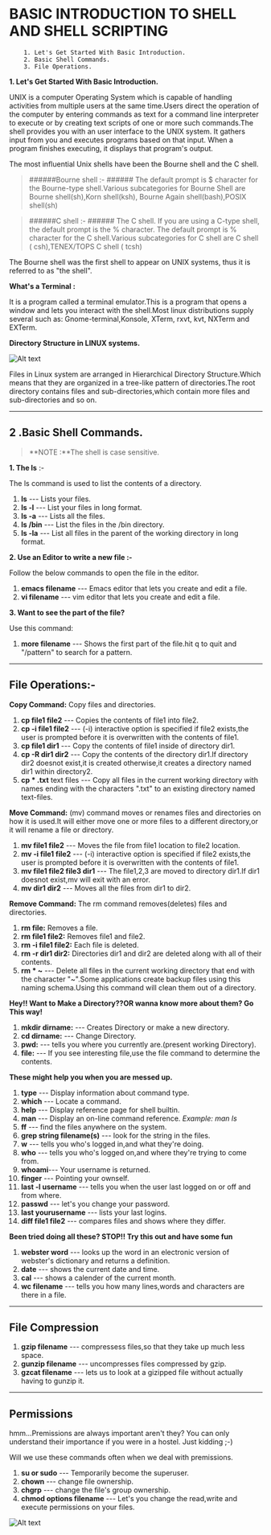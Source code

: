            
          
  BASIC INTRODUCTION TO SHELL AND SHELL SCRIPTING
===============================================================

  

		1. Let's Get Started With Basic Introduction.
		2. Basic Shell Commands.
		3. File Operations.
		



**1. Let's Get Started With Basic Introduction.**

UNIX is a computer Operating System which is capable of handling activities from multiple users at the same time.Users direct the operation of the computer by entering commands as text for a command line interpreter to execute or by creating text scripts of one or more such commands.The shell provides you with an  user interface to the UNIX system. It gathers input from you and executes programs based on that input. When a program finishes executing, it displays that program's output. 

The most influential Unix shells have been the Bourne shell and the C shell.
>######Bourne shell :- ######
>The default prompt is $ character for the Bourne-type shell.Various subcategories for Bourne Shell are Bourne shell(sh),Korn shell(ksh),
Bourne Again shell(bash),POSIX shell(sh)

>######C shell :- ######
>The C shell. If you are using a C-type shell, the default prompt is the % character.
>The default prompt is % character for the C shell.Various subcategories for 
C shell are C shell ( csh),TENEX/TOPS C shell ( tcsh)

The Bourne shell was the first shell to appear on UNIX systems, thus it is referred to as "the shell".


**What's a Terminal :**

It is a program called a terminal emulator.This is a program that opens a window and lets you interact with the shell.Most linux distributions supply several such as: Gnome-terminal,Konsole, XTerm, rxvt, kvt, NXTerm and EXTerm.


**Directory Structure in LINUX systems.**

![Alt text](http://fsl.fmrib.ox.ac.uk/fslcourse/unix_intro/tree.gif)

Files in Linux system are arranged in Hierarchical Directory Structure.Which means that they are organized in a tree-like pattern of directories.The root directory contains files and sub-directories,which contain more files and sub-directories and so on. 

-------------------

**2 .Basic Shell Commands.**
--

>**NOTE :**The shell is case sensitive.

**1. The ls** :-

The ls command is used to list the contents of a directory.

1. **ls** --- Lists your files.
2. **ls -l** --- List your files in long format.
3. **ls -a** --- Lists all the files.
4. **ls /bin** --- List the files in the /bin directory.
5. **ls -la** --- List all files in the parent of the working directory in long format.

**2. Use an Editor to write a new file :-**

Follow the below commands to open the file in the editor.

1. **emacs filename** --- Emacs editor that lets you create and edit a file.
2. **vi filename** --- vim editor that lets you create and edit a file.

**3. Want to see the part of the file?**

Use this command:

1. **more filename** --- Shows the first part of the file.hit q to quit and 
"/pattern" to search for a pattern.

----------


**File Operations:-**
---

**Copy Command:** Copy files and directories.


1. **cp file1 file2** --- Copies the contents of file1 into file2.
2. **cp -i file1 file2** --- (-i) interactive option is specified if file2 exists,the user is prompted before it is overwritten with the contents of file1.
3. **cp file1 dir1** --- Copy the contents of file1 inside of directory dir1.
4. **cp -R dir1 dir2** --- Copy the contents of the directory dir1.If directory dir2 doesnot exist,it is created otherwise,it creates a directory named dir1 within directory2.
5. **cp * .txt**   text files --- Copy all files in the current working directory with names ending with the characters ".txt" to an existing directory named text-files.

**Move Command:** (mv) command moves or renames files and directories on how it is used.It will either move one or more files to a different directory,or it will rename a file or directory.

1. **mv file1 file2** --- Moves the file from file1 location to file2 location.
2. **mv -i file1 file2** --- (-i) interactive option is specified if file2 exists,the user is prompted before it is overwritten with the contents of file1.
3. **mv file1 file2 file3 dir1** --- The file1,2,3 are moved to directory dir1.If dir1 doesnot exist,mv will exit with an error.
4. **mv dir1 dir2** --- Moves all the files from dir1 to dir2.


**Remove Command:** The rm command removes(deletes) files and directories.

1. **rm file:** Removes a file.
2. **rm file1 file2:** Removes file1 and file2.
3. **rm -i file1 file2:** Each file is deleted.
4. **rm -r dir1 dir2:** Directories dir1 and dir2 are deleted along with all of their contents.
5. **rm * ~** --- Delete all files in the current working directory that end with the character "~".Some applications create backup files using this naming schema.Using this command will clean them out of a directory.

**Hey!! Want to Make a Directory??OR wanna know more about them? Go This way!**

1. **mkdir dirname:** --- Creates Directory or make a new directory.
2. **cd dirname:** --- Change Directory.
3. **pwd:** --- tells you where you currently are.(present working Directory).
4. **file:** --- If you see interesting file,use the file command to determine the contents.

**These might help you when you are messed up.**

1. **type** --- Display information about command type.
2. **which** --- Locate a command.
3. **help** --- Display reference page for shell builtin.
4. **man** --- Display an on-line command reference.
   *Example:  man ls*
5. **ff** --- find the files anywhere on the system.
6. **grep string filename(s)** --- look for the string in the files.
7. **w** --- tells you who's logged in,and what they're doing.
8. **who** --- tells you who's logged on,and where they're trying to come from.
9. **whoami**--- Your username is returned.
10. **finger** --- Pointing your ownself.
11. **last -l username** --- tells you when the user last logged on or off and from where.
12. **passwd** --- let's you change your password.
13. **last yourusername** --- lists your last logins.
14. **diff file1 file2** --- compares files and shows where they differ.
 
**Been tried doing all these? STOP!! Try this out and have some fun**

1. **webster word** --- looks up the word in an electronic version of webster's dictionary and returns a definition.
2.  **date** --- shows the current date and time.
3.  **cal** --- shows a calender of the current month.
4.  **wc filename** --- tells you how many lines,words and characters are there in a file.

-----------
**File Compression**
---------------------

1. **gzip filename** --- compressess files,so that they take up much less space.
2. **gunzip filename** --- uncompresses files compressed by gzip.
3. **gzcat filename** --- lets us to look at a gizipped file without actually having to gunzip it.

----------

**Permissions**
-----------------------
hmm...Premissions are always important aren't they? You can only understand their importance if you were in a hostel. Just kidding ;-)

Will we use these commands often when we deal with premissions.

1. **su or sudo** --- Temporarily become the superuser.
2. **chown** --- change file ownership.
3. **chgrp** --- change the file's group ownership.
4. **chmod options filename** --- Let's you change the read,write and execute permissions on your files.


![Alt text](http://www.samba.org/samba/docs/man/Samba-HOWTO-Collection/images/access1.png)






 
